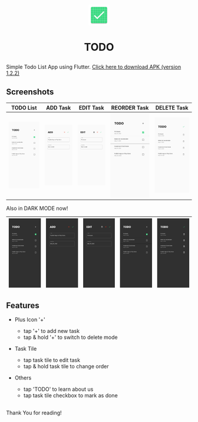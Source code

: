 <p align="center"><img src="https://raw.githubusercontent.com/zenzeii/TODO/master/assets/ic_launcher.png" alt="drawing" width="56"/></p>

# <p align="center">TODO</p>

Simple Todo List App using Flutter.
[Click here to download APK (version 1.2.2)](https://github.com/zenzeii/TODO/blob/master/app-release.apk?raw=true)

## Screenshots

| TODO List | ADD Task | EDIT Task | REORDER Task | DELETE Task |
|---|---|---|---|---|
| ![main_screen_light](https://raw.githubusercontent.com/zenzeii/TODO/master/for_github/todo_light.jpg) | ![add_screen_light](https://raw.githubusercontent.com/zenzeii/TODO/master/for_github/add_light.jpg) |  ![edit_screen_light](https://raw.githubusercontent.com/zenzeii/TODO/master/for_github/edit_light.jpg) | ![drag_screen_light](https://raw.githubusercontent.com/zenzeii/TODO/master/for_github/drag_light.jpg) | ![deletemode_light](https://raw.githubusercontent.com/zenzeii/TODO/master/for_github/deletemode_light.jpg) |

Also in DARK MODE now!

| ![main_screen_dark](https://raw.githubusercontent.com/zenzeii/TODO/master/for_github/todo_dark.jpg) | ![add_screen_dark](https://raw.githubusercontent.com/zenzeii/TODO/master/for_github/add_dark.jpg) | ![edit_screen_dark](https://raw.githubusercontent.com/zenzeii/TODO/master/for_github/edit_dark.jpg) | ![drag_screen_dark](https://raw.githubusercontent.com/zenzeii/TODO/master/for_github/drag_dark.jpg) | ![deletemode_dark](https://raw.githubusercontent.com/zenzeii/TODO/master/for_github/deletemode_dark.jpg) |
|:-:|:-:|:-:|:-:|:-:|

## Features

- Plus Icon '+'
  - tap '+' to add new task
  - tap & hold '+' to switch to delete mode

- Task Tile
  - tap task tile to edit task 
  - tap & hold task tile to change order

- Others
  - tap 'TODO' to learn about us
  - tap task tile checkbox to mark as done

##

Thank You for reading!
